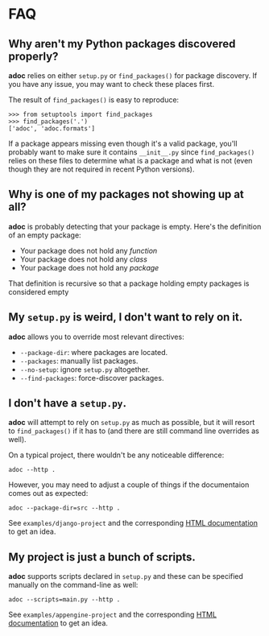 # FAQ


## Why aren't my Python packages discovered properly?

**adoc** relies on either `setup.py` or `find_packages()` for package
discovery. If you have any issue, you may want to check these places first.

The result of `find_packages()` is easy to reproduce:

    >>> from setuptools import find_packages
    >>> find_packages('.')
    ['adoc', 'adoc.formats']

If a package appears missing even though it's a valid package, you'll probably
want to make sure it contains `__init__.py` since `find_packages()` relies on
these files to determine what is a package and what is not (even though they
are not required in recent Python versions).


## Why is one of my packages not showing up at all?

**adoc** is probably detecting that your package is empty. Here's the
definition of an empty package:

- Your package does not hold any *function*
- Your package does not hold any *class*
- Your package does not hold any *package*

That definition is recursive so that a package holding empty packages is
considered empty


## My `setup.py` is weird, I don't want to rely on it.

**adoc** allows you to override most relevant directives:

- `--package-dir`: where packages are located.
- `--packages`: manually list packages.
- `--no-setup`: ignore `setup.py` altogether.
- `--find-packages`: force-discover packages.


## I don't have a `setup.py`.

**adoc** will attempt to rely on `setup.py` as much as possible, but it will
resort to `find_packages()` if it has to (and there are still command line
overrides as well).

On a typical project, there wouldn't be any noticeable difference:

    adoc --http .

However, you may need to adjust a couple of things if the documentaion comes
out as expected:

    adoc --package-dir=src --http .

See `examples/django-project` and the corresponding [HTML
documentation](https://saalaa.github.io/adoc/django-project.html) to get an
idea.


## My project is just a bunch of scripts.

**adoc** supports scripts declared in `setup.py` and these can be specified
manually on the command-line as well:

    adoc --scripts=main.py --http .

See `examples/appengine-project` and the corresponding [HTML
documentation](https://saalaa.github.io/adoc/appengine-project.html) to get an
idea.
